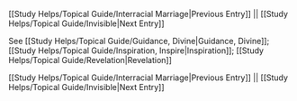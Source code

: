 [[Study Helps/Topical Guide/Interracial Marriage|Previous Entry]]  ||  [[Study Helps/Topical Guide/Invisible|Next Entry]]

 See [[Study Helps/Topical Guide/Guidance, Divine|Guidance, Divine]]; [[Study Helps/Topical Guide/Inspiration, Inspire|Inspiration]]; [[Study Helps/Topical Guide/Revelation|Revelation]]

[[Study Helps/Topical Guide/Interracial Marriage|Previous Entry]]  ||  [[Study Helps/Topical Guide/Invisible|Next Entry]]